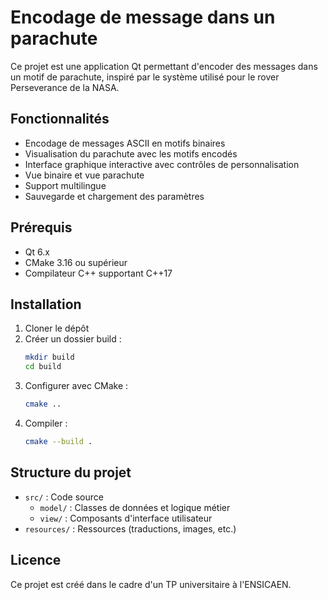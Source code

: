 # Encodage de message dans un parachute

Ce projet est une application Qt permettant d'encoder des messages dans un motif de parachute, inspiré par le système utilisé pour le rover Perseverance de la NASA.

## Fonctionnalités

- Encodage de messages ASCII en motifs binaires
- Visualisation du parachute avec les motifs encodés
- Interface graphique interactive avec contrôles de personnalisation
- Vue binaire et vue parachute
- Support multilingue
- Sauvegarde et chargement des paramètres

## Prérequis

- Qt 6.x
- CMake 3.16 ou supérieur
- Compilateur C++ supportant C++17

## Installation

1. Cloner le dépôt
2. Créer un dossier build :
   ```bash
   mkdir build
   cd build
   ```
3. Configurer avec CMake :
   ```bash
   cmake ..
   ```
4. Compiler :
   ```bash
   cmake --build .
   ```

## Structure du projet

- `src/` : Code source
  - `model/` : Classes de données et logique métier
  - `view/` : Composants d'interface utilisateur
- `resources/` : Ressources (traductions, images, etc.)

## Licence

Ce projet est créé dans le cadre d'un TP universitaire à l'ENSICAEN. 